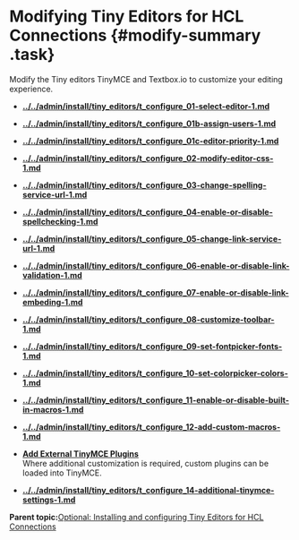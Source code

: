 # Modifying Tiny Editors for HCL Connections {#modify-summary .task}

Modify the Tiny editors TinyMCE and Textbox.io to customize your editing experience.

-   **[../../admin/install/tiny\_editors/t\_configure\_01-select-editor-1.md](../../admin/install/tiny_editors/t_configure_01-select-editor-1.md)**  

-   **[../../admin/install/tiny\_editors/t\_configure\_01b-assign-users-1.md](../../admin/install/tiny_editors/t_configure_01b-assign-users-1.md)**  

-   **[../../admin/install/tiny\_editors/t\_configure\_01c-editor-priority-1.md](../../admin/install/tiny_editors/t_configure_01c-editor-priority-1.md)**  

-   **[../../admin/install/tiny\_editors/t\_configure\_02-modify-editor-css-1.md](../../admin/install/tiny_editors/t_configure_02-modify-editor-css-1.md)**  

-   **[../../admin/install/tiny\_editors/t\_configure\_03-change-spelling-service-url-1.md](../../admin/install/tiny_editors/t_configure_03-change-spelling-service-url-1.md)**  

-   **[../../admin/install/tiny\_editors/t\_configure\_04-enable-or-disable-spellchecking-1.md](../../admin/install/tiny_editors/t_configure_04-enable-or-disable-spellchecking-1.md)**  

-   **[../../admin/install/tiny\_editors/t\_configure\_05-change-link-service-url-1.md](../../admin/install/tiny_editors/t_configure_05-change-link-service-url-1.md)**  

-   **[../../admin/install/tiny\_editors/t\_configure\_06-enable-or-disable-link-validation-1.md](../../admin/install/tiny_editors/t_configure_06-enable-or-disable-link-validation-1.md)**  

-   **[../../admin/install/tiny\_editors/t\_configure\_07-enable-or-disable-link-embeding-1.md](../../admin/install/tiny_editors/t_configure_07-enable-or-disable-link-embeding-1.md)**  

-   **[../../admin/install/tiny\_editors/t\_configure\_08-customize-toolbar-1.md](../../admin/install/tiny_editors/t_configure_08-customize-toolbar-1.md)**  

-   **[../../admin/install/tiny\_editors/t\_configure\_09-set-fontpicker-fonts-1.md](../../admin/install/tiny_editors/t_configure_09-set-fontpicker-fonts-1.md)**  

-   **[../../admin/install/tiny\_editors/t\_configure\_10-set-colorpicker-colors-1.md](../../admin/install/tiny_editors/t_configure_10-set-colorpicker-colors-1.md)**  

-   **[../../admin/install/tiny\_editors/t\_configure\_11-enable-or-disable-built-in-macros-1.md](../../admin/install/tiny_editors/t_configure_11-enable-or-disable-built-in-macros-1.md)**  

-   **[../../admin/install/tiny\_editors/t\_configure\_12-add-custom-macros-1.md](../../admin/install/tiny_editors/t_configure_12-add-custom-macros-1.md)**  

-   **[Add External TinyMCE Plugins](../../install/tiny_editors/t_configure_13-add-external-tinymce-plugins.md)**  
Where additional customization is required, custom plugins can be loaded into TinyMCE.
-   **[../../admin/install/tiny\_editors/t\_configure\_14-additional-tinymce-settings-1.md](../../admin/install/tiny_editors/t_configure_14-additional-tinymce-settings-1.md)**  


**Parent topic:**[Optional: Installing and configuring Tiny Editors for HCL Connections](../../install/tiny_editors/c_tiny-editors.md)

